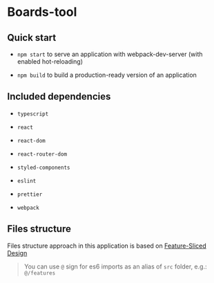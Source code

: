 # Boards-tool

## Quick start

* `npm start` to serve an application with webpack-dev-server (with enabled hot-reloading)

* `npm build` to build a production-ready version of an application

## Included dependencies

* `typescript`

* `react`

* `react-dom`

* `react-router-dom`

* `styled-components`

* `eslint`

* `prettier`

* `webpack`

## Files structure

Files structure approach in this application is based on [Feature-Sliced Design](https://feature-sliced.design/)

> You can use `@` sign for es6 imports as an alias of  `src` folder, e.g.: `@/features`
